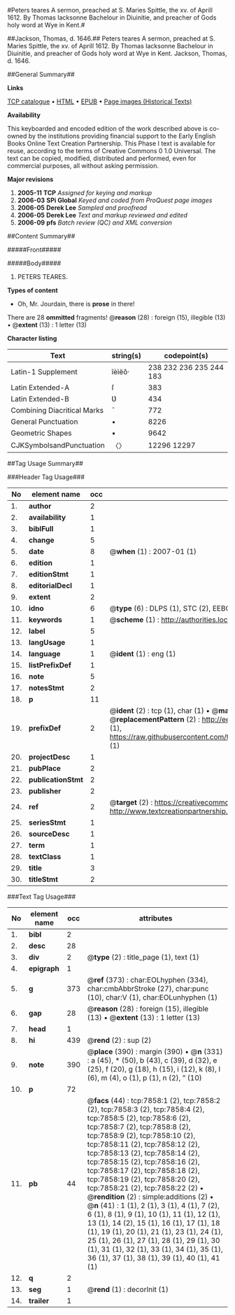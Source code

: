 #Peters teares A sermon, preached at S. Maries Spittle, the xv. of Aprill 1612. By Thomas Iacksonne Bachelour in Diuinitie, and preacher of Gods holy word at Wye in Kent.#

##Jackson, Thomas, d. 1646.##
Peters teares A sermon, preached at S. Maries Spittle, the xv. of Aprill 1612. By Thomas Iacksonne Bachelour in Diuinitie, and preacher of Gods holy word at Wye in Kent.
Jackson, Thomas, d. 1646.

##General Summary##

**Links**

[TCP catalogue](http://www.ota.ox.ac.uk/tcp/)  • 
[HTML](http://tei.it.ox.ac.uk/tcp/Texts-HTML/free/A04/A04163.html)  • 
[EPUB](http://tei.it.ox.ac.uk/tcp/Texts-EPUB/free/A04/A04163.epub) • 
[Page images (Historical Texts)](https://data.historicaltexts.jisc.ac.uk/view?pubId=eebo-99843145e&pageId=eebo-99843145e-7858-1)

**Availability**

This keyboarded and encoded edition of the
	       work described above is co-owned by the institutions
	       providing financial support to the Early English Books
	       Online Text Creation Partnership. This Phase I text is
	       available for reuse, according to the terms of Creative
	       Commons 0 1.0 Universal. The text can be copied,
	       modified, distributed and performed, even for
	       commercial purposes, all without asking permission.

**Major revisions**

1. __2005-11__ __TCP__ *Assigned for keying and markup*
1. __2006-03__ __SPi Global__ *Keyed and coded from ProQuest page images*
1. __2006-05__ __Derek Lee__ *Sampled and proofread*
1. __2006-05__ __Derek Lee__ *Text and markup reviewed and edited*
1. __2006-09__ __pfs__ *Batch review (QC) and XML conversion*

##Content Summary##

#####Front#####

#####Body#####

1. PETERS TEARES.

**Types of content**

  * Oh, Mr. Jourdain, there is **prose** in there!

There are 28 **ommitted** fragments! 
 @__reason__ (28) : foreign (15), illegible (13)  •  @__extent__ (13) : 1 letter (13)

**Character listing**


|Text|string(s)|codepoint(s)|
|---|---|---|
|Latin-1 Supplement|îèìëô·|238 232 236 235 244 183|
|Latin Extended-A|ſ|383|
|Latin Extended-B|Ʋ|434|
|Combining             Diacritical Marks|̄|772|
|General Punctuation|•|8226|
|Geometric Shapes|▪|9642|
|CJKSymbolsandPunctuation|〈〉|12296 12297|

##Tag Usage Summary##

###Header Tag Usage###

|No|element name|occ|attributes|
|---|---|---|---|
|1.|__author__|2||
|2.|__availability__|1||
|3.|__biblFull__|1||
|4.|__change__|5||
|5.|__date__|8| @__when__ (1) : 2007-01 (1)|
|6.|__edition__|1||
|7.|__editionStmt__|1||
|8.|__editorialDecl__|1||
|9.|__extent__|2||
|10.|__idno__|6| @__type__ (6) : DLPS (1), STC (2), EEBO-CITATION (1), PROQUEST (1), VID (1)|
|11.|__keywords__|1| @__scheme__ (1) : http://authorities.loc.gov/ (1)|
|12.|__label__|5||
|13.|__langUsage__|1||
|14.|__language__|1| @__ident__ (1) : eng (1)|
|15.|__listPrefixDef__|1||
|16.|__note__|5||
|17.|__notesStmt__|2||
|18.|__p__|11||
|19.|__prefixDef__|2| @__ident__ (2) : tcp (1), char (1)  •  @__matchPattern__ (2) : ([0-9\-]+):([0-9IVX]+) (1), (.+) (1)  •  @__replacementPattern__ (2) : http://eebo.chadwyck.com/downloadtiff?vid=$1&page=$2 (1), https://raw.githubusercontent.com/textcreationpartnership/Texts/master/tcpchars.xml#$1 (1)|
|20.|__projectDesc__|1||
|21.|__pubPlace__|2||
|22.|__publicationStmt__|2||
|23.|__publisher__|2||
|24.|__ref__|2| @__target__ (2) : https://creativecommons.org/publicdomain/zero/1.0/ (1), http://www.textcreationpartnership.org/docs/. (1)|
|25.|__seriesStmt__|1||
|26.|__sourceDesc__|1||
|27.|__term__|1||
|28.|__textClass__|1||
|29.|__title__|3||
|30.|__titleStmt__|2||


###Text Tag Usage###

|No|element name|occ|attributes|
|---|---|---|---|
|1.|__bibl__|2||
|2.|__desc__|28||
|3.|__div__|2| @__type__ (2) : title_page (1), text (1)|
|4.|__epigraph__|1||
|5.|__g__|373| @__ref__ (373) : char:EOLhyphen (334), char:cmbAbbrStroke (27), char:punc (10), char:V (1), char:EOLunhyphen (1)|
|6.|__gap__|28| @__reason__ (28) : foreign (15), illegible (13)  •  @__extent__ (13) : 1 letter (13)|
|7.|__head__|1||
|8.|__hi__|439| @__rend__ (2) : sup (2)|
|9.|__note__|390| @__place__ (390) : margin (390)  •  @__n__ (331) : a (45), * (50), b (43), c (39), d (32), e (25), f (20), g (18), h (15), i (12), k (8), l (6), m (4), o (1), p (1), n (2), ” (10)|
|10.|__p__|72||
|11.|__pb__|44| @__facs__ (44) : tcp:7858:1 (2), tcp:7858:2 (2), tcp:7858:3 (2), tcp:7858:4 (2), tcp:7858:5 (2), tcp:7858:6 (2), tcp:7858:7 (2), tcp:7858:8 (2), tcp:7858:9 (2), tcp:7858:10 (2), tcp:7858:11 (2), tcp:7858:12 (2), tcp:7858:13 (2), tcp:7858:14 (2), tcp:7858:15 (2), tcp:7858:16 (2), tcp:7858:17 (2), tcp:7858:18 (2), tcp:7858:19 (2), tcp:7858:20 (2), tcp:7858:21 (2), tcp:7858:22 (2)  •  @__rendition__ (2) : simple:additions (2)  •  @__n__ (41) : 1 (1), 2 (1), 3 (1), 4 (1), 7 (2), 6 (1), 8 (1), 9 (1), 10 (1), 11 (1), 12 (1), 13 (1), 14 (2), 15 (1), 16 (1), 17 (1), 18 (1), 19 (1), 20 (1), 21 (1), 23 (1), 24 (1), 25 (1), 26 (1), 27 (1), 28 (1), 29 (1), 30 (1), 31 (1), 32 (1), 33 (1), 34 (1), 35 (1), 36 (1), 37 (1), 38 (1), 39 (1), 40 (1), 41 (1)|
|12.|__q__|2||
|13.|__seg__|1| @__rend__ (1) : decorInit (1)|
|14.|__trailer__|1||
